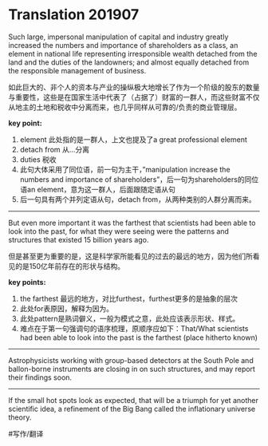# Translation 201907
Such large, impersonal manipulation of capital and industry greatly increased the numbers and importance of shareholders as a class, an element in national life representing irresponsible wealth detached from the land and the duties of the landowners; and almost equally detached from the responsible management of business.

如此巨大的、非个人的资本与产业的操纵极大地增长了作为一个阶级的股东的数量与重要性，这些是在国家生活中代表了（占据了）财富的一群人，而这些财富不仅从地主的土地和税收中分离而来，也几乎同样从可靠的/负责的商业管理层。

**key point:**
1. element 此处指的是一群人，上文也提及了a great professional element 
2. detach from 从...分离
3. duties 税收
4. 此句大体采用了同位语，前一句为主干，”manipulation increase the numbers and importance of shareholders”，后一句为shareholders的同位语an element，意为这一群人，后面跟随定语从句
5. 后一句具有两个并列定语从句，detach from，从两种类别的人群分离而来。
- - - -
But even more important it was the farthest that scientists had been able to look into the past, for what they were seeing were the patterns and structures that existed 15 billion years ago.

但是甚至更为重要的是，这是科学家所能看见的过去的最远的地方，因为他们所看见的是150亿年前存在的形状与结构。

**key points:**
1. the farthest 最远的地方，对比furthest，furthest更多的是抽象的层次
2. 此处for表原因，解释为因为。
3. 此处pattern是熟词僻义，一般为模式之意，此处应该表示形状、样式。
4. 难点在于第一句强调句的语序梳理，原顺序应如下：That/What scientists had been able to look into the past is the farthest (place hitherto known)
- - - -
Astrophysicists working with group-based detectors at the South Pole and ballon-borne instruments are closing in on such structures, and may report their findings soon.

- - - -
If the small hot spots look as expected, that will be a triumph for yet another scientific idea, a refinement of the Big Bang called the inflationary universe theory.


#写作/翻译